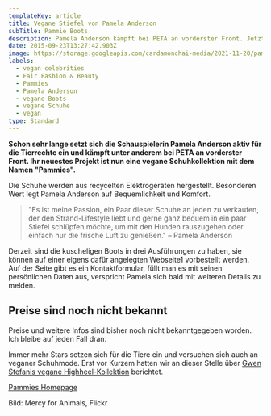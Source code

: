```yaml
---
templateKey: article
title: Vegane Stiefel von Pamela Anderson
subTitle: Pammie Boots
description: Pamela Anderson kämpft bei PETA an vorderster Front. Jetzt hat die Tierrechtsaktivistin das vegane Schuhlabel "Pammies" gegründet.
date: 2015-09-23T13:27:42.903Z
image: https://storage.googleapis.com/cardamonchai-media/2021-11-20/pammercyanimal-03032020-59969-768w-jpg-imagine-989898_ab9a8b_768_498/640.webp
labels:
  - vegan celebrities
  - Fair Fashion & Beauty
  - Pammies
  - Pamela Anderson
  - vegane Boots
  - vegane Schuhe
  - vegan
type: Standard
---
```


**Schon sehr lange setzt sich die Schauspielerin Pamela Anderson aktiv für die Tierrechte ein und kämpft unter anderem bei PETA an vorderster Front. Ihr neuestes Projekt ist nun eine vegane Schuhkollektion mit dem Namen "Pammies".**

Die Schuhe werden aus recycelten Elektrogeräten hergestellt. Besonderen Wert legt Pamela Anderson auf Bequemlichkeit und Komfort.

> "Es ist meine Passion, ein Paar dieser Schuhe an jeden zu verkaufen, der den Strand-Lifestyle liebt und gerne ganz bequem in ein paar Stiefel schlüpfen möchte, um mit den Hunden rauszugehen oder einfach nur die frische Luft zu genießen." – Pamela Anderson

Derzeit sind die kuscheligen Boots in drei Ausführungen zu haben, sie können auf einer eigens dafür angelegten Webseite1 vorbestellt werden. Auf der Seite gibt es ein Kontaktformular, füllt man es mit seinen persönlichen Daten aus, verspricht Pamela sich bald mit weiteren Details zu melden.

## Preise sind noch nicht bekannt

Preise und weitere Infos sind bisher noch nicht bekanntgegeben worden. Ich bleibe auf jeden Fall dran.

Immer mehr Stars setzen sich für die Tiere ein und versuchen sich auch an veganer Schuhmode. Erst vor Kurzem hatten wir an dieser Stelle über [Gwen Stefanis vegane Highheel-Kollektion](/2020/04/gwen-stefani-und-die-mode/) berichtet.

[Pammies Homepage](http://www.pammieslife.com/)

Bild: Mercy for Animals, Flickr
